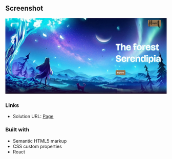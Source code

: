## Screenshot
![Design preview ](./src/assets/img/serendipia.png)

### Links

- Solution URL: [Page](https://javier1793-op.github.io/diaryPersonal/)


### Built with

- Semantic HTML5 markup
- CSS custom properties
- React
